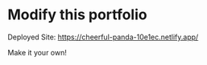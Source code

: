 # Modify this portfolio

Deployed Site: https://cheerful-panda-10e1ec.netlify.app/

Make it your own! 
